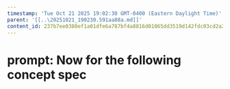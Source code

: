 ```yaml
---
timestamp: 'Tue Oct 21 2025 19:02:30 GMT-0400 (Eastern Daylight Time)'
parent: '[[..\20251021_190230.591aa88a.md]]'
content_id: 237b7ee0380ef1a01dfe6a787bf4a8816d01065dd3519d142fdc03cd2a2d2026
---
```


# prompt: Now for the following concept spec
